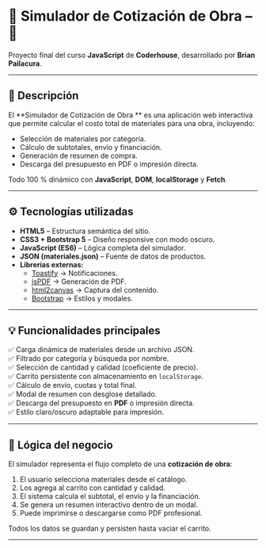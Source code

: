 # 🧱 Simulador de Cotización de Obra –  💪

Proyecto final del curso **JavaScript** de **Coderhouse**, desarrollado por **Brian Pailacura**.

---

## 🎯 Descripción

El **Simulador de Cotización de Obra ** es una aplicación web interactiva que permite calcular el costo total de materiales para una obra, incluyendo:
- Selección de materiales por categoría.
- Cálculo de subtotales, envío y financiación.
- Generación de resumen de compra.
- Descarga del presupuesto en PDF o impresión directa.

Todo 100 % dinámico con **JavaScript**, **DOM**, **localStorage** y **Fetch**.

---

## ⚙️ Tecnologías utilizadas

- **HTML5** – Estructura semántica del sitio.  
- **CSS3 + Bootstrap 5** – Diseño responsive con modo oscuro.  
- **JavaScript (ES6)** – Lógica completa del simulador.  
- **JSON (materiales.json)** – Fuente de datos de productos.  
- **Librerías externas:**
  - [Toastify](https://apvarun.github.io/toastify-js/) → Notificaciones.  
  - [jsPDF](https://github.com/parallax/jsPDF) → Generación de PDF.  
  - [html2canvas](https://html2canvas.hertzen.com/) → Captura del contenido.  
  - [Bootstrap](https://getbootstrap.com/) → Estilos y modales.  

---

## 💡 Funcionalidades principales

✅ Carga dinámica de materiales desde un archivo JSON.  
✅ Filtrado por categoría y búsqueda por nombre.  
✅ Selección de cantidad y calidad (coeficiente de precio).  
✅ Carrito persistente con almacenamiento en `localStorage`.  
✅ Cálculo de envío, cuotas y total final.  
✅ Modal de resumen con desglose detallado.  
✅ Descarga del presupuesto en **PDF** o impresión directa.  
✅ Estilo claro/oscuro adaptable para impresión.  

---

## 🧠 Lógica del negocio

El simulador representa el flujo completo de una **cotización de obra**:

1. El usuario selecciona materiales desde el catálogo.  
2. Los agrega al carrito con cantidad y calidad.  
3. El sistema calcula el subtotal, el envío y la financiación.  
4. Se genera un resumen interactivo dentro de un modal.  
5. Puede imprimirse o descargarse como PDF profesional.  

Todos los datos se guardan y persisten hasta vaciar el carrito.

---
